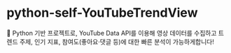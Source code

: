 # python-self-YouTubeTrendView
🚀 Python 기반 프로젝트로, YouTube Data API를 이용해 영상 데이터를 수집하고 트렌드 주제, 인기 지표, 참여도(좋아요·댓글 등)에 대한 빠른 분석이 가능하게합니다!
